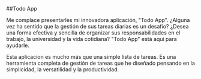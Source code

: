 ##Todo App

Me complace presentarles mi innovadora aplicación, "Todo App". ¿Alguna vez ha sentido que la gestión de sus tareas diarias es un desafío? ¿Desea una forma efectiva y sencilla de organizar sus responsabilidades en el trabajo, la universidad y la vida cotidiana? "Todo App" está aquí para ayudarle.

Esta aplicacion es mucho más que una simple lista de tareas. Es una herramienta completa de gestión de tareas que he diseñado pensando en la simplicidad, la versatilidad y la productividad.